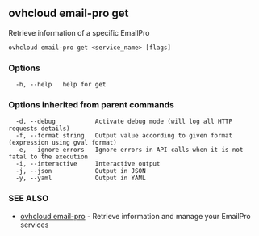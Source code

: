 ## ovhcloud email-pro get

Retrieve information of a specific EmailPro

```
ovhcloud email-pro get <service_name> [flags]
```

### Options

```
  -h, --help   help for get
```

### Options inherited from parent commands

```
  -d, --debug           Activate debug mode (will log all HTTP requests details)
  -f, --format string   Output value according to given format (expression using gval format)
  -e, --ignore-errors   Ignore errors in API calls when it is not fatal to the execution
  -i, --interactive     Interactive output
  -j, --json            Output in JSON
  -y, --yaml            Output in YAML
```

### SEE ALSO

* [ovhcloud email-pro](ovhcloud_email-pro.md)	 - Retrieve information and manage your EmailPro services

